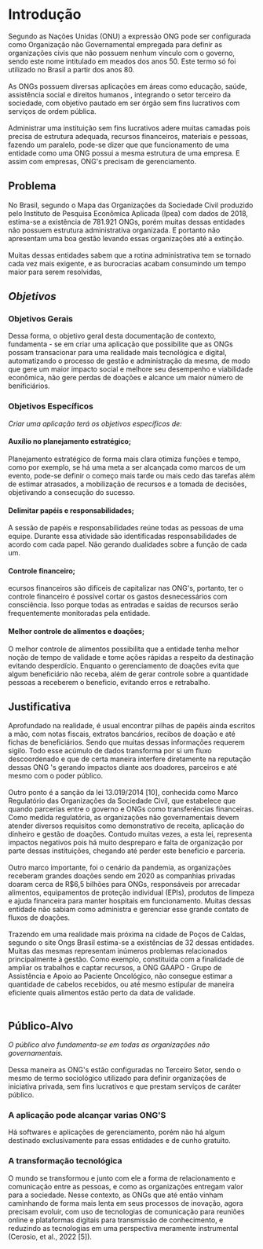 # **Introdução**
 Segundo as Nações Unidas (ONU) a expressão ONG pode ser configurada como Organização não Governamental empregada para definir as organizações civis que não possuem nenhum vínculo com o governo, sendo este nome intitulado em meados dos anos 50. Este termo só foi utilizado no Brasil a partir dos anos 80.
<br>  
 As ONGs possuem diversas aplicações em áreas como educação, saúde, assistência social e direitos humanos , integrando o setor terceiro da sociedade,   com objetivo pautado em ser  órgão sem fins lucrativos com serviços de ordem pública. <br>  
 Administrar uma instituição sem fins lucrativos adere muitas camadas pois precisa de estrutura adequada, recursos financeiros, materiais e pessoas, fazendo um paralelo, pode-se dizer que que funcionamento de uma entidade   como uma ONG possui a mesma estrutura de uma empresa. E assim com empresas, ONG's precisam de gerenciamento. 

## **Problema**
No Brasil, segundo o Mapa das Organizações da Sociedade Civil produzido pelo Instituto de Pesquisa Econômica Aplicada (Ipea) com dados de 2018, estima-se a existência de 781.921 ONGs, porém muitas dessas entidades não possuem estrutura administrativa organizada. E portanto não apresentam uma boa gestão levando essas organizações até a extinção. 
<br>  
Muitas dessas entidades  sabem que a rotina administrativa tem se tornado cada vez mais exigente, e as burocracias acabam consumindo um tempo maior para serem resolvidas,

## ***Objetivos***
### **Objetivos Gerais**
Dessa forma, o objetivo geral desta documentação de contexto, fundamenta - se  em criar uma aplicação que possibilite que as ONGs possam transacionar para uma realidade mais tecnológica e digital, automatizando o processo de gestão e administração da mesma, de modo que gere um maior impacto social e melhore seu desempenho e viabilidade econômica, não gere perdas de doações e alcance um maior número de benificiários.
<br> 
### **Objetivos Específicos**
_Criar uma aplicação terá os objetivos específicos de:_
#### Auxílio no planejamento estratégico;
Planejamento estratégico de forma mais clara otimiza funções e tempo, como por exemplo, se há uma meta a ser alcançada como marcos de um evento, pode-se definir o começo mais tarde ou mais cedo das tarefas  além de estimar atrasados, a mobilização de recursos e a tomada de decisões,  objetivando a consecução do sucesso. 
#### Delimitar papéis e responsabilidades;
A sessão de papéis e responsabilidades reúne todas as pessoas de uma equipe. Durante essa atividade são identificadas responsabilidades de acordo com cada papel. Não gerando dualidades sobre a função de cada um. 
#### Controle financeiro;
ecursos financeiros são difíceis de capitalizar nas ONG's, portanto,  ter o controle financeiro é possível cortar os gastos desnecessários com consciência. Isso porque todas as entradas e saídas de recursos serão frequentemente monitoradas pela entidade. 
#### Melhor controle de alimentos e doações;
O melhor controle de alimentos possibilita que a entidade tenha melhor noção de tempo de validade e tome ações rápidas a respeito da destinação evitando desperdício. Enquanto o gerenciamento de doações evita que algum beneficiário não receba, além de gerar controle sobre a quantidade pessoas a receberem o beneficio, evitando erros e retrabalho. 

## Justificativa
Aprofundado na realidade, é usual encontrar pilhas de papéis ainda escritos a mão, com notas fiscais, extratos bancários, recibos de doação e até fichas de beneficiários. Sendo que muitas dessas informações requerem sigilo. Todo esse acúmulo de dados transforma por si um fluxo descoordenado e que de certa maneira interfere diretamente na reputação dessas ONG 's gerando impactos diante aos doadores, parceiros e até mesmo com o poder público.
<br><br>
Outro ponto é a sanção da lei 13.019/2014 [10], conhecida como Marco Regulatório das Organizações da Sociedade Civil, que estabelece que quando parcerias entre o governo e ONGs como transferências financeiras. Como medida regulatória, as organizações não governamentais devem atender diversos requisitos como demonstrativo de receita, aplicação do dinheiro e gestão de doações. Contudo muitas vezes, a esta lei, representa impactos negativos pois há muito despreparo e falta de organização por parte dessas instituições, chegando até perder este beneficio e parceria. 
<br><br>
Outro marco importante, foi o cenário da pandemia, as organizações receberam grandes doações sendo em 2020 as companhias privadas doaram cerca de R$6,5 bilhões para ONGs, responsáveis por arrecadar alimentos, equipamentos de proteção individual (EPIs), produtos de limpeza e ajuda financeira para manter hospitais em funcionamento. Muitas dessas entidade não sabiam como administra e gerenciar  esse grande  contato de fluxos de doações. 
<br><br>
Trazendo em uma realidade mais próxima na cidade de Poços de Caldas, segundo o site Ongs Brasil estima-se a existências de 32 dessas entidades. Muitas das mesmas representam inúmeros problemas relacionados principalmente à gestão.
Como  exemplo, constituída com a finalidade de ampliar os trabalhos e captar recursos, a ONG GAAPO - Grupo de Assistência e Apoio ao Paciente Oncológico, não consegue estimar a quantidade de cabelos recebidos, ou até mesmo estipular de maneira eficiente quais alimentos estão perto da data de validade. 
<br><br>

## Público-Alvo
_O público alvo fundamenta-se em todas as organizações não governamentais._
<br><br>
Dessa maneira as ONG's estão configuradas no Terceiro Setor, sendo o mesmo de termo sociológico utilizado para definir organizações de iniciativa privada, sem fins lucrativos e que prestam serviços de caráter público.
### A aplicação pode alcançar varias ONG'S
Há softwares e aplicações de gerenciamento, porém não há algum destinado exclusivamente para essas entidades e de cunho gratuito. 
### A transformação tecnológica
O mundo se transformou e junto com ele a forma de relacionamento e comunicação entre as pessoas, e como as organizações entregam valor para a sociedade. Nesse contexto, as ONGs que até então vinham caminhando de forma mais lenta em seus processos de inovação, agora precisam evoluir, com uso de tecnologias de comunicação para reuniões online e plataformas digitais para transmissão de conhecimento, e reduzindo as tecnologias em uma perspectiva meramente instrumental (Cerosio, et al., 2022 [5]).
